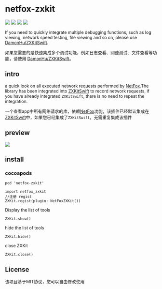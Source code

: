 # netfox-zxkit

![](https://img.shields.io/badge/CocoaPods-supported-brightgreen) ![](https://img.shields.io/badge/Swift-5.0-brightgreen) ![](https://img.shields.io/badge/License-MIT-brightgreen) ![](https://img.shields.io/badge/version-iOS11.0-brightgreen)

If you need to quickly integrate multiple debugging functions, such as log viewing, network speed testing, file viewing and so on, please use [DamonHu/ZXKitSwift](https://github.com/DamonHu/ZXKitSwift).

如果您需要的是快速集成多个调试功能，例如日志查看、网速测试、文件查看等功能，请使用 [DamonHu/ZXKitSwift](https://github.com/DamonHu/ZXKitSwift)。

## intro

a quick look on all executed network requests performed by [NetFox](https://github.com/kasketis/netfox).The library has been integrated into [ZXKitSwift](https://github.com/DamonHu/ZXKitSwift) to record network requests, if you have already integrated `ZXKitSwift`, there is no need to repeat the integration.


一个查看app中所有网络请求的库，依赖[NetFox](https://github.com/kasketis/netfox)功能，该插件已经默认集成在[ZXKitSwift](https://github.com/DamonHu/ZXKitSwift)中，如果您已经集成了`ZXKitSwift`，无需重复集成该插件

## preview

![](https://raw.githubusercontent.com/kasketis/netfox/master/assets/overview1_5_3.gif)

## install

### cocoapods

```
pod 'netfox-zxkit'
```

```
import netfox_zxkit
//注册 regist
ZXKit.regist(plugin: NetFoxZXKit())

```

Display the list of tools

```
ZXKit.show()
```

hide the list of tools

```
ZXKit.hide()
```

close ZXKit

```
ZXKit.close()
```

## License

该项目基于MIT协议，您可以自由修改使用
